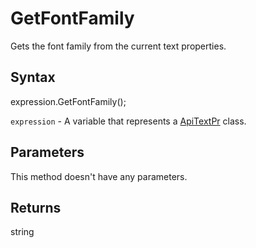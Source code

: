 # GetFontFamily

Gets the font family from the current text properties.

## Syntax

expression.GetFontFamily();

`expression` - A variable that represents a [ApiTextPr](../ApiTextPr.md) class.

## Parameters

This method doesn't have any parameters.

## Returns

string